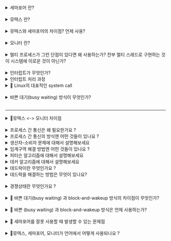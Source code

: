 <details>
<summary> 세마포어 란? </summary>
<div markdown="1">

- 임계 구역 문제를 해결하기 위한 방법 중 하나
- 언제 사용? 여러 개의 공유 자원을 획득하고, 반납하는 연산을 할 때
- 구성요소: 세마포어, P연산, V연산
  - 세마포어: 사용 가능한 자원의 개수를 나타낸다.
  - P연산: 사용 가능한 자원이 있으면(세마포어 값이 0보다 크면) 자원을 1개 감소시키고, 임계구역으로 진입한다.   
  만일 사용 가능한 자원이 없다면, 대기한다.
  - V연산: 자원을 반납한다.(세마포어 값을 1 증가시킨다.) 만일 임계 구역을 진입하기 위해 대기 중인 프로세스를 깨운다.
- 세마포어를 사용하기 위해서는 시스템에서 test-and-set이 분리되지 않고 한번에 실행되어야 한다.
- 단점: 프로그래머가 실수하여 임계 구역이 보호되지 않을 수 있다.

</div>
</details>

<br/>

<details>
<summary> 뮤텍스 란? </summary>
<div markdown="1">
- 이진 세마포어이다.
- 언제 사용? 임계 구역에 락을 걸고, 풀어서 여러 프로세스/스레드를 상호배제할 때 사용한다.
</div>
</details>

<br/>

<details>
<summary> 뮤텍스와 세마포어의 차이점? 언제 사용? </summary>
<div markdown="1">
- 세마포어: 임개구역에 세마포어 값으로 지정된 개수만큼 프로세스/스레드가 진입할 수 있다.
- 뮤텍스: 임계 구역에 오직 하나의 프로세스/스레드만 진입할 수 있다.

<br/>

- 세마포어: 세마포어는 뮤텍스와 달리 해제(Unlock)의 주체가 획득(Lock)과 같지 않아도 된다. 어떤 프로세스가 세마포어의 값을 감소시켜도 다른 프로세스가 풀어줄 수 있다.

- 출처:  https://velog.io/@codemcd/운영체제OS-9.-프로세스-동기화-2
- 출처: https://velog.io/@logandev/%EC%84%B8%EB%A7%88%ED%8F%AC%EC%96%B4%EC%99%80-%EB%AE%A4%ED%85%8D%EC%8A%A4-%EC%B0%A8%EC%9D%B4


</div>
</details>

<br/>

<details>
<summary> 모니터 란? </summary>
<div markdown="1">

- 보호할 자원을 임계구역으로 숨기고 임계 구역에서 작업할 수 있는 인터페이스만 제공하여 자원을 보호한다.
- 순서
  - 공용 자원에 접근하려는 프로세스는 직접 P연산/V연산을 사용하지 않고, 모니터에 작업을 요청한다.
  - 모니터는 요청받은 작업을 모니터 큐에 저장한 후, 순서대로 처리하고 그 결과를 프로세스에 알려준다. 
- 모니터에는 한번에 하나의 프로세스/스레드만 접근할 수 있다.

</div>
</details>

<br/>

<details>
<summary>멀티 프로세스가 그런 단점이 있다면 왜 사용하는가? 전부 멀티 스레드로 구현하는 것이 시스템에 이로운 것이 아닌가? </summary>
<div markdown="1">

- 여러개의 프로세스를 쓰는게 CPU 자원을 효율적으로 사용할 수 있다. (CPU를 놀지 않게 한다.)
  - 한 프로세스에서 시스템 콜이 발생했을 때, IO 작업이 진행되는 동안 더이상 CPU를 가지고 다른 작업을 수행할 일이 없는 경우에 다른 프로세스가 CPU를 사용할 수 있도록 하는 것이 효율적이다.
CPU가 놀지 않도록 만들고, 사용자에게 빠르게 일처리를 제공해주기 위한 것이다.
- 안정성, 보안성 측면에서, 멀티 스레드 방식보다 더 우수하다.  

</div>
</details>

<br/>

<details>
<summary>인터럽트가 무엇인가? </summary>
<div markdown="1">

- 프로그램 실행하는 중 system call, IO 작업과 같은 이벤트 발생 시
    → 현재 실행중인 작업 중단
    → 발생한 이벤트 처리
    → 실행중이던 작업으로 복귀하는 것

- 넓은 의미의 Interrupt
    1. Interrupt (하드웨어 인터럽트)
        - 하드웨어가 발생시킨 인터럽트
        - ex) 타이머 인터럽트, IO 컨트롤러 인터럽트
    2. Trap (소프트웨어 인터럽트)
        - = 사용자 프로그램이 발생시킨 인터럽트
        - 발생하는 경우
        1. Exception = 프로그램이 오류 일으킨 경우
        (0으로 나누는 경우, 명령어를 잘못 사용한 경우, 오버플로우)
        1. System Call = 프로그램이 운영체제에게 서비스 요청to 커널 함수를 호출하는 경우
        (소프트웨어 실행 중에 다른 프로세스를 실행시키면 시분할 처리를 위해 자원 할당 동작이 수행된다.)

</div>
</details>

<details>
<summary>인터럽트 처리 과정 </summary>
<div markdown="1">

1. 인터럽트 발생
2. 현재 CPU의 레지스터 셋, program counter를 PCB에 저장 후 cpu 제어권 인터럽트 처리 루틴에 넘어감
- 저장하는 이유: 인터럽트 처리 후에 진행하던 작업을 재개하기 위해서

</div>
</details>

<details>
<summary> 🚧 Linux의 대표적인 system call </summary>
<div markdown="1">

## Linux의 대표적인 시스템 콜

fork(), exec(), wait(): 프로세스 생성 및 제어와 관련된 시스템 콜

fork(), exe(): 프로세스 생성 관련

wait(): 해당 프로세스가 생성한 자식 프로세스가 끝날 때까지 기다리는 명령어

### **Fork**

> 새로운 Process를 생성할 때 사용
> 

현재 프로세스를 그대로 복사하여 생성

자식 프로세스와의 실행을 이후에 구분하는 방법: fork() 반환 값

부모 프로세스 fork 반환값: 자식 프로세스의 PID

child 프로세스의 fork 반환 값: 0

실패시 : 음수 

## exec

자식 프로세스를 부모 프로세스와 다른 프로그램으로 만들고 싶을 때 사용

프로세스의 주소공간 중 code 영역에 새로운 프로그램의 코드를 가져와서 덮어씌운다.

씌운 이후, 데이터 영억, 힙 영역, 다른 메모리 영역이 초기화 됨

새로운 코드가 실행된다. = exec() 이후의 코드 부분은 실행되지 않는다.


## Wait

자식 프로세스가 모두 종료될때까지 대기하도록 한다.

</div>
</details>

<br/>

<details>
<summary> 바쁜 대기(busy waiting) 방식이 무엇인가? </summary>
<div markdown="1">

- 임계 구역에 진입하기 위해 프로세스/스레드가 대기할 때 while 문을 돌면서 대기하는 것

</div>
</details>

<br/>

---

<details>
<summary> 🚧뮤텍스 <-> 모니터 차이점 </summary>
</details>

<br/>

<details>
<summary>프로세스 간 통신은 왜 필요한가요 ?</summary>
<div markdown="1">

</dib>

</div>
</details>

<details>
<summary>프로세스 간 통신의 방식엔 어떤 것들이 있나요 ?</summary>
<div markdown="1">

</div>
</details>


<details>
<summary>생산자-소비자 문제에 대해서 설명해보세요 </summary>
<div markdown="1">

</div>
</details>

<details>
<summary>임계구역 해결 방법엔 어떤 것들이 있나요 ? </summary>
<div markdown="1">

</div>
</details>
<details>
<summary>피터슨 알고리즘에 대해서 설명해보세요 </summary>
<div markdown="1">

</div>
</details>

<details>
<summary>데커 알고리즘에 대해서 설명해보세요 </summary>
<div markdown="1">

</div>
</details>

<details>
<summary>데드락이란 무엇인가요 ?</summary>
<div markdown="1">

</div>
</details>

<details>
<summary>데드락을 해결하는 방법은 무엇이 있나요?</summary>
<div markdown="1">

</div>
</details>

<br/>

<details>
<summary>경쟁상태란 무엇인가요 ?</summary>


</div>
</details>

<br/>


<details>
<summary> 🚧 바쁜 대기(busy waiting) 과 block-and-wakeup 방식의 차이점이 무엇인가? </summary>
<div markdown="1">


<br/>

</div>
</details>

<br/>


<details>
<summary> 🚧 바쁜 (busy waiting) 과 block-and-wakeup 방식은 언제 사용하는가?  
 </summary>
<div markdown="1">

</div>
</details>

<br/>

<details>
<summary> 🚧 세마포어를 잘못 사용할 때 발생할 수 있는 문제점
 </summary>
<div markdown="1">

</div>
</details>

<br/>


<details>
<summary>🚧뮤텍스, 세마포어, 모니터가 언어에서 어떻게 사용되나요 ?</summary>
<div markdown="1">

- Kotlin
- Swift

</div>
</details>

